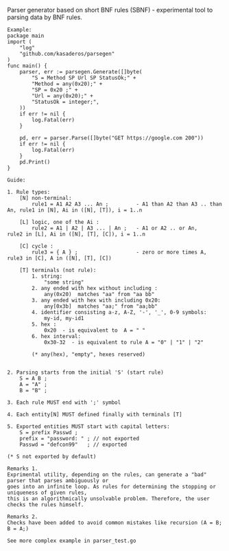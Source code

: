 Parser generator based on short BNF rules (SBNF) - experimental tool to parsing data by BNF rules.

	Example:
    package main
    import (
        "log"
        "github.com/kasaderos/parsegen"
    )
    func main() {
        parser, err := parsegen.Generate([]byte(
    		"S = Method SP Url SP StatusOk;" +
			"Method = any(0x20);" +
			"SP = 0x20 ;" +
			"Url = any(0x20);" +
			"StatusOk = integer;",
    	))
        if err != nil {
            log.Fatal(err)
        }

	    pd, err = parser.Parse([]byte("GET https://google.com 200"))
        if err != nil {
            log.Fatal(err)
        }
        pd.Print()
    }

	Guide:

	1. Rule types:
		[N] non-terminal:
            rule1 = A1 A2 A3 ... An ;         - A1 than A2 than A3 .. than An, rule1 in [N], Ai in ([N], [T]), i = 1..n

		[L] logic, one of the Ai :
            rule2 = A1 | A2 | A3 ... | An ;   - A1 or A2 .. or An,             rule2 in [L], Ai in ([N], [T], [C]), i = 1..n

		[C] cycle :
            rule3 = { A } ;                   - zero or more times A,          rule3 in [C], A in ([N], [T], [C])

        [T] terminals (not rule): 
            1. string: 
                "some string"
            2. any ended with hex without including : 
                any(0x20)  matches "aa" from "aa bb"
            3. any ended with hex with including 0x20: 
                any[0x3b]  matches "aa;" from "aa;bb"
            4. identifier consisting a-z, A-Z, '-', '_', 0-9 symbols:
                my-id, my-id1  
            5. hex :
                0x20  - is equivalent to  A = " "
            6. hex interval:
                0x30-32  - is equivalent to rule A = "0" | "1" | "2" 

            (* any(hex), "empty", hexes reserved)        
            

	2. Parsing starts from the initial 'S' (start rule)
	    S = A B ;
		A = "A" ;
		B = "B" ;

	3. Each rule MUST end with ';' symbol

	4. Each entity[N] MUST defined finally with terminals [T]

	5. Exported entities MUST start with capital letters:
		S = prefix Passwd ; 
		prefix = "password: " ; // not exported
		Passwd = "defcon99"   ; // exported

    (* S not exported by default)

	Remarks 1.
	Exprimental utility, depending on the rules, can generate a "bad" parser that parses ambiguously or
	goes into an infinite loop. As rules for determining the stopping or uniqueness of given rules,
	this is an algorithmically unsolvable problem. Therefore, the user checks the rules himself.

	Remarks 2.
	Checks have been added to avoid common mistakes like recursion (A = B; B = A;)

	See more complex example in parser_test.go
